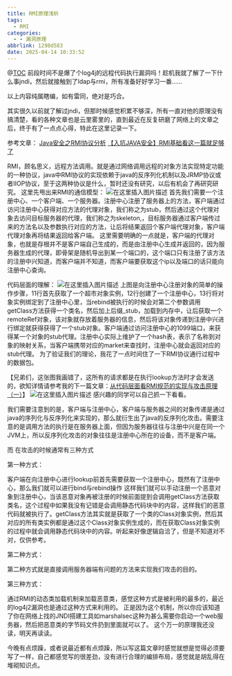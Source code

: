 ```yaml
---
title: RMI原理浅析
tags:
  - RMI
categories:
  - - 漏洞原理
abbrlink: 1298d583
date: 2025-04-14 10:33:52
---
```

@[TOC](RMI原理浅析)
前段时间不是爆了个log4j的远程代码执行漏洞吗！趁机我就了解了一下什么事jndi，然后就接触到了ldap与rmi，所有准备好好学习一番......

以上内容纯属瞎编，如有雷同，绝对是巧合。

其实很久以前就了解过jndi，但那时候感觉积累不够深，所有一直对他的原理没有搞清楚，看的各种文章也是云里雾里的，直到最近在反复研磨了网络上的文章之后，终于有了一点点心得，特此在这里记录一下。
<!--more-->
参考文章：
[Java安全之RMI协议分析](https://www.cnblogs.com/nice0e3/p/14280278.html)
[【入坑JAVA安全】RMI基础看这一篇就足够了](https://blog.csdn.net/he_and/article/details/105532007?spm=1001.2014.3001.5501)

RMI，顾名思义，远程方法调用。就是通过网络调用远程的对象方法实现特定功能的一种协议，java中RMI协议的实现依赖于java的反序列化机制以及JRMP协议或者IIOP协议，至于这两种协议是什么，暂时还没有研究，以后有机会了再研究研究。
这里先甩出来RMI的通信模型：
![在这里插入图片描述](https://i-blog.csdnimg.cn/blog_migrate/8b70ec8c0be1edfe10c5c3e2c928721c.png)
首先我们需要一个注册中心、一个客户端、一个服务器。注册中心注册了服务器上的方法，客户端通过访问注册中心获得对应方法的代理对象，我们称之为stub，然后通过这个代理对象去访问目标服务器的代理，我们称之为skeleton,，目标服务器通过客户端传过来的方法名以及参数执行对应的方法，让后将结果返回个客户端代理对象，客户端代理对象再将结果返回给客户端。
这里需要明确的一点就是，客户端的代理对象，也就是存根并不是客户端自己生成的，而是由注册中心生成并返回的，因为服务器生成的代理，即骨架是随机导出到某一个端口的，这个端口只有注册了该方法的注册中兴知道，而客户端并不知道，而客户端要获取这个ip以及端口的话只能向注册中心查询。

代码层面的理解：
![在这里插入图片描述](https://i-blog.csdnimg.cn/blog_migrate/23f14a6c729231de63bb294151a6234b.png)
上图是向注册中心注册对象的简单的操作步骤，11行首先获取了一个超市对象实例，12行创建了一个注册中心，13行将对象实例绑定到了注册中心里，当rebind被执行的时候会对第二个参数调用getClass方法获得一个类名，然后加上后缀_stub，加载到内存中，让后获取一个remoteRef对象，该对象就存放着服务器的信息，然后将该对象传递到注册中兴进行绑定就获得获得了一个stub对象。客户端通过访问注册中心的1099端口，来获得某一个对象的stub代理。注册中心实际上维护了一个hash表，表示了名称到对象的映射关系，当客户端携带对应的market来查找时，注册中心就会返回对应的stub代理。
为了验证我们的理论，我花了一点时间住了一下RMI协议通行过程中的数据包。

【兄弟们，这张图我画错了，这所有的请求都是在执行lookup方法时才会发送的，欲知详情请参考我的下一篇文章：[从代码层面看RMI规范的实现与攻击原理（一）](https://blog.csdn.net/qq_32731075/article/details/122280860?spm=1001.2014.3001.5501)】
![在这里插入图片描述](https://i-blog.csdnimg.cn/blog_migrate/c8351e449a79ae9ec586828d3097b1f4.png)
感兴趣的同学可以自己抓一下看看。

我们需要注意到的是，客户端与注册中心，客户端与服务器之间的对象传递是通过java的序列化与反序列化来实现的，那么就衍生出了java的反序列化攻击。需要注意的是调用方法的执行是在服务器上面，但因为服务器往往与注册中兴是在同一个JVM上，所以反序列化攻击的对象往往是注册中心所在的设备，而不是客户端。

而 在攻击的时候通常有三种方式

第一种方式：

客户端在向注册中心进行lookup前首先需要获取一个注册中心，既然有了注册中心，那么我们就可以进行bind与rebind操作
这样我们就可以手动注册一个恶意对象到注册中心，当该恶意对象再被注册的时候前面提到会调用getClass方法获取类名，这个过程中如果我没有记错是会调用静态代码块中的内容，这样我们的恶意代码就被执行了。getClass方法其实就是获取了一个类的Class对象实例，然后其对应的所有类实例都是通过这个Class对象实例生成的，而在获取Class对象实例的过程中就会调用静态代码块中的内容。听起来好像逻辑自洽了，但是不知道对不对，仅供参考。

第二种方式：

第二种方式就是直接调用服务器端有问题的方法来实现我们攻击的目的。

第三种方式：

通过RMI的动态类加载机制来加载恶意类，感觉这种方式是被利用的最多的，最近的log4j2漏洞也是通过这种方式来利用的。
正是因为这个机制，所以你应该知道了你在网络上找的JNDI搭建工具如marshalsec这种为甚么需要你启动一个web服务器，然后把恶意类的字节码文件扔到里面就可以了。
这个万一的原理我还没读，明天再读读。


今晚有点烦躁，或者说最近都有点烦躁，所以写这篇文章时感觉就想是觉得必须要写了一样，自己都感觉写的很差劲，没有进行合理的编排布局，感觉就是胡乱得在堆砌知识点。

